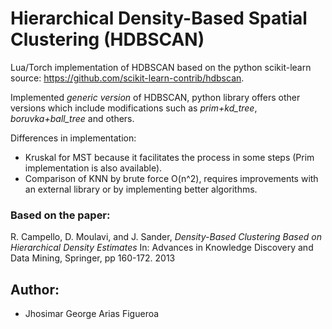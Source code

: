 # Hierarchical Density-Based Spatial Clustering (HDBSCAN)

Lua/Torch implementation of HDBSCAN based on the python scikit-learn source: https://github.com/scikit-learn-contrib/hdbscan.

Implemented *generic version* of HDBSCAN, python library offers other versions which include modifications such as *prim+kd_tree*, *boruvka+ball_tree* and others.

Differences in implementation:
* Kruskal for MST because it facilitates the process in some steps (Prim implementation is also available).
* Comparison of KNN by brute force O(n^2), requires improvements with an external library or by implementing better algorithms.

### Based on the paper:

R. Campello, D. Moulavi, and J. Sander, *Density-Based Clustering Based on Hierarchical Density Estimates* In: Advances in Knowledge Discovery and Data Mining, Springer, pp 160-172. 2013  

## Author:

- Jhosimar George Arias Figueroa
